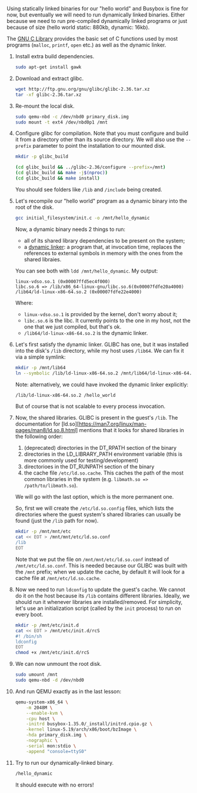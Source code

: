 Using statically linked binaries for our "hello world" and Busybox is fine for now, but eventually we will need to run dynamically linked binaries. Either because we need to run pre-compiled dynamically linked programs or just because of size (hello world static: 880kb, dynamic: 16kb).

The [GNU C Library](https://www.gnu.org/software/libc/libc.html) provides the basic set of C functions used by most programs (`malloc`, `printf`, `open` etc.) as well as the dynamic linker.

1.  Install extra build dependencies.

    ```bash
    sudo apt-get install gawk
    ```

1.  Download and extract glibc.

    ```bash
    wget http://ftp.gnu.org/gnu/glibc/glibc-2.36.tar.xz
    tar -xf glibc-2.36.tar.xz
    ```

1.  Re-mount the local disk.


    ```bash
    sudo qemu-nbd -c /dev/nbd0 primary_disk.img
    sudo mount -t ext4 /dev/nbd0p1 /mnt
    ```


1.  Configure glibc for compilation. Note that you must configure and build it from a directory other than its source directory. We will also use the `--prefix` parameter to point the installation to our mounted disk.


    ```bash
    mkdir -p glibc_build

    (cd glibc_build && ../glibc-2.36/configure --prefix=/mnt)
    (cd glibc_build && make -j$(nproc))
    (cd glibc_build && make install)
    ```

    You should see folders like `/lib` and `/include` being created.

1.  Let's recompile our "hello world" program as a dynamic binary into the root of the disk.

    ```bash
    gcc initial_filesystem/init.c -o /mnt/hello_dynamic
    ```

    Now, a dynamic binary needs 2 things to run:
    - all of its shared library dependencies to be present on the system;
    - a [dynamic linker](https://man7.org/linux/man-pages/man8/ld.so.8.html): a program that, at invocation time, replaces the references to external symbols in memory with the ones from the shared libraies.

    You can see both with `ldd /mnt/hello_dynamic`. My output: 

    ```
    linux-vdso.so.1 (0x00007ffd5ec4f000)
    libc.so.6 => /lib/x86_64-linux-gnu/libc.so.6(0x00007fdfe20a4000)
    /lib64/ld-linux-x86-64.so.2 (0x00007fdfe22e4000)    
    ```

    Where:
    - `linux-vdso.so.1` is provided by the kernel, don't worry about it;
    - `libc.so.6` is the libc. It currently points to the one in my host, not the one that we just compiled, but that's ok.
    - `/lib64/ld-linux-x86-64.so.2` is the dynamic linker.

1.  Let's first satisfy the dynamic linker. GLIBC has one, but it was installed into the disk's `/lib` directory, while my host uses `/lib64`. We can fix it via a simple symlink:

    ```bash
    mkdir -p /mnt/lib64
    ln --symbolic /lib/ld-linux-x86-64.so.2 /mnt/lib64/ld-linux-x86-64.so.2
    ```

    Note: alternatively, we could have invoked the dynamic linker explicitly:

    ```bash
    /lib/ld-linux-x86-64.so.2 /hello_world
    ```

    But of course that is not scalable to every process invocation.

1.  Now, the shared libraries. GLIBC is present in the guest's `/lib`. The documentation for [ld.so][https://man7.org/linux/man-pages/man8/ld.so.8.html] mentions that it looks for shared libraries in the following order:

    1. (deprecated) directories in the DT_RPATH section of the binary
    1. directories in the LD_LIBRARY_PATH environment variable (this is more commonly used for testing/development)
    1. directorioes in the DT_RUNPATH section of the binary
    1. the cache file `/etc/ld.so.cache`. This caches the path of the most common libraries in the system (e.g. `libmath.so => /path/to/libmath.so`).

    We will go with the last option, which is the more permanent one.

    So, first we will create the `/etc/ld.so.config` files, which lists the directories where the guest system's shared libraries can usually be found (just the `/lib` path for now).

    ```bash
    mkdir -p /mnt/mnt/etc
    cat << EOT > /mnt/mnt/etc/ld.so.conf
    /lib
    EOT
    ```

    Note that we put the file on `/mnt/mnt/etc/ld.so.conf` instead of `/mnt/etc/ld.so.conf`. This is needed because our GLIBC was built with the `/mnt` prefix; when we update the cache, by default it will look for a cache file at `/mnt/etc/ld.so.cache`.

1.  Now we need to run `ldconfig` to update the guest's cache. We cannot do it on the host because its `/lib` contains different libraries. Ideally, we should run it whenever libraries are installed/removed. For simplicity, let's use an initialization script (called by the `init` process) to run on every boot.

    ```bash
    mkdir -p /mnt/etc/init.d
    cat << EOT > /mnt/etc/init.d/rcS
    #! /bin/sh
    ldconfig
    EOT
    chmod +x /mnt/etc/init.d/rcS
    ```

1.  We can now unmount the root disk.
    
    ```bash
    sudo umount /mnt
    sudo qemu-nbd -d /dev/nbd0
    ```

1.  And run QEMU exactly as in the last lesson:

    ```bash
    qemu-system-x86_64 \
        -m 2048M \
        --enable-kvm \
        -cpu host \
        -initrd busybox-1.35.0/_install/initrd.cpio.gz \
        -kernel linux-5.19/arch/x86/boot/bzImage \
        -hda primary_disk.img \
        -nographic \
        -serial mon:stdio \
        -append "console=ttyS0"
    ```

1.  Try to run our dynamically-linked binary.

    ```bash
    /hello_dynamic
    ```

    It should execute with no errors!
